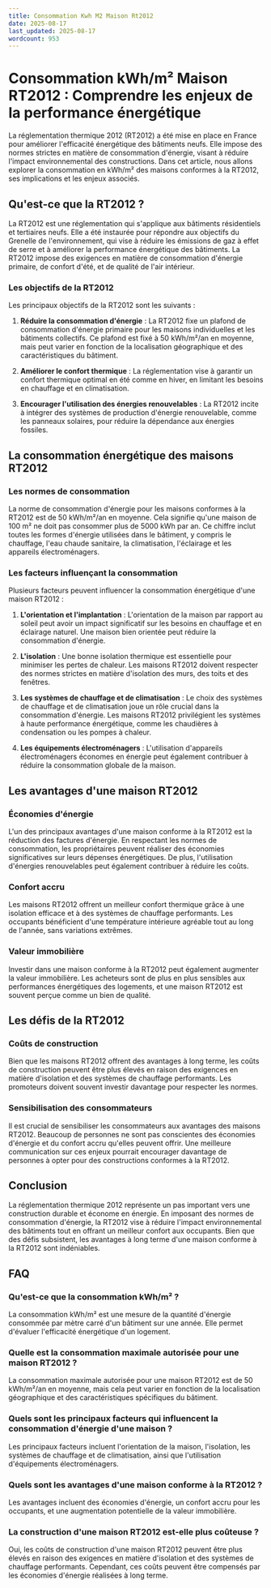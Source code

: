 ```yaml
---
title: Consommation Kwh M2 Maison Rt2012
date: 2025-08-17
last_updated: 2025-08-17
wordcount: 953
---
```


# Consommation kWh/m² Maison RT2012 : Comprendre les enjeux de la performance énergétique

La réglementation thermique 2012 (RT2012) a été mise en place en France pour améliorer l'efficacité énergétique des bâtiments neufs. Elle impose des normes strictes en matière de consommation d'énergie, visant à réduire l'impact environnemental des constructions. Dans cet article, nous allons explorer la consommation en kWh/m² des maisons conformes à la RT2012, ses implications et les enjeux associés.

## Qu'est-ce que la RT2012 ?

La RT2012 est une réglementation qui s'applique aux bâtiments résidentiels et tertiaires neufs. Elle a été instaurée pour répondre aux objectifs du Grenelle de l'environnement, qui vise à réduire les émissions de gaz à effet de serre et à améliorer la performance énergétique des bâtiments. La RT2012 impose des exigences en matière de consommation d'énergie primaire, de confort d'été, et de qualité de l'air intérieur.

### Les objectifs de la RT2012

Les principaux objectifs de la RT2012 sont les suivants :

1. **Réduire la consommation d'énergie** : La RT2012 fixe un plafond de consommation d'énergie primaire pour les maisons individuelles et les bâtiments collectifs. Ce plafond est fixé à 50 kWh/m²/an en moyenne, mais peut varier en fonction de la localisation géographique et des caractéristiques du bâtiment.

2. **Améliorer le confort thermique** : La réglementation vise à garantir un confort thermique optimal en été comme en hiver, en limitant les besoins en chauffage et en climatisation.

3. **Encourager l'utilisation des énergies renouvelables** : La RT2012 incite à intégrer des systèmes de production d'énergie renouvelable, comme les panneaux solaires, pour réduire la dépendance aux énergies fossiles.

## La consommation énergétique des maisons RT2012

### Les normes de consommation

La norme de consommation d'énergie pour les maisons conformes à la RT2012 est de 50 kWh/m²/an en moyenne. Cela signifie qu'une maison de 100 m² ne doit pas consommer plus de 5000 kWh par an. Ce chiffre inclut toutes les formes d'énergie utilisées dans le bâtiment, y compris le chauffage, l'eau chaude sanitaire, la climatisation, l'éclairage et les appareils électroménagers.

### Les facteurs influençant la consommation

Plusieurs facteurs peuvent influencer la consommation énergétique d'une maison RT2012 :

1. **L'orientation et l'implantation** : L'orientation de la maison par rapport au soleil peut avoir un impact significatif sur les besoins en chauffage et en éclairage naturel. Une maison bien orientée peut réduire la consommation d'énergie.

2. **L'isolation** : Une bonne isolation thermique est essentielle pour minimiser les pertes de chaleur. Les maisons RT2012 doivent respecter des normes strictes en matière d'isolation des murs, des toits et des fenêtres.

3. **Les systèmes de chauffage et de climatisation** : Le choix des systèmes de chauffage et de climatisation joue un rôle crucial dans la consommation d'énergie. Les maisons RT2012 privilégient les systèmes à haute performance énergétique, comme les chaudières à condensation ou les pompes à chaleur.

4. **Les équipements électroménagers** : L'utilisation d'appareils électroménagers économes en énergie peut également contribuer à réduire la consommation globale de la maison.

## Les avantages d'une maison RT2012

### Économies d'énergie

L'un des principaux avantages d'une maison conforme à la RT2012 est la réduction des factures d'énergie. En respectant les normes de consommation, les propriétaires peuvent réaliser des économies significatives sur leurs dépenses énergétiques. De plus, l'utilisation d'énergies renouvelables peut également contribuer à réduire les coûts.

### Confort accru

Les maisons RT2012 offrent un meilleur confort thermique grâce à une isolation efficace et à des systèmes de chauffage performants. Les occupants bénéficient d'une température intérieure agréable tout au long de l'année, sans variations extrêmes.

### Valeur immobilière

Investir dans une maison conforme à la RT2012 peut également augmenter la valeur immobilière. Les acheteurs sont de plus en plus sensibles aux performances énergétiques des logements, et une maison RT2012 est souvent perçue comme un bien de qualité.

## Les défis de la RT2012

### Coûts de construction

Bien que les maisons RT2012 offrent des avantages à long terme, les coûts de construction peuvent être plus élevés en raison des exigences en matière d'isolation et des systèmes de chauffage performants. Les promoteurs doivent souvent investir davantage pour respecter les normes.

### Sensibilisation des consommateurs

Il est crucial de sensibiliser les consommateurs aux avantages des maisons RT2012. Beaucoup de personnes ne sont pas conscientes des économies d'énergie et du confort accru qu'elles peuvent offrir. Une meilleure communication sur ces enjeux pourrait encourager davantage de personnes à opter pour des constructions conformes à la RT2012.

## Conclusion

La réglementation thermique 2012 représente un pas important vers une construction durable et économe en énergie. En imposant des normes de consommation d'énergie, la RT2012 vise à réduire l'impact environnemental des bâtiments tout en offrant un meilleur confort aux occupants. Bien que des défis subsistent, les avantages à long terme d'une maison conforme à la RT2012 sont indéniables.

## FAQ

### Qu'est-ce que la consommation kWh/m² ?

La consommation kWh/m² est une mesure de la quantité d'énergie consommée par mètre carré d'un bâtiment sur une année. Elle permet d'évaluer l'efficacité énergétique d'un logement.

### Quelle est la consommation maximale autorisée pour une maison RT2012 ?

La consommation maximale autorisée pour une maison RT2012 est de 50 kWh/m²/an en moyenne, mais cela peut varier en fonction de la localisation géographique et des caractéristiques spécifiques du bâtiment.

### Quels sont les principaux facteurs qui influencent la consommation d'énergie d'une maison ?

Les principaux facteurs incluent l'orientation de la maison, l'isolation, les systèmes de chauffage et de climatisation, ainsi que l'utilisation d'équipements électroménagers.

### Quels sont les avantages d'une maison conforme à la RT2012 ?

Les avantages incluent des économies d'énergie, un confort accru pour les occupants, et une augmentation potentielle de la valeur immobilière.

### La construction d'une maison RT2012 est-elle plus coûteuse ?

Oui, les coûts de construction d'une maison RT2012 peuvent être plus élevés en raison des exigences en matière d'isolation et des systèmes de chauffage performants. Cependant, ces coûts peuvent être compensés par les économies d'énergie réalisées à long terme.